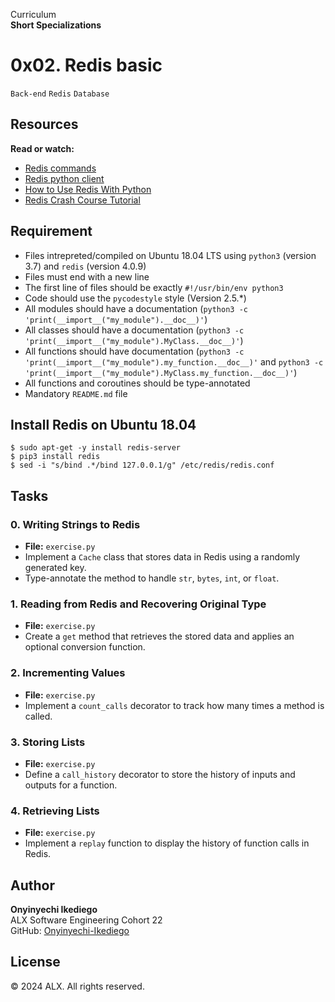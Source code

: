 Curriculum <br>
**Short Specializations** <br>

# 0x02. Redis basic

`Back-end` `Redis` `Database`

## Resources

**Read or watch:**

* [Redis commands](https://www.redis.io/commands/)
* [Redis python client](https://www.redis-py.readthedocs.io/en/stable/)
* [How to Use Redis With Python](https://www.realpython.com/python-redis/)
* [Redis Crash Course Tutorial](https://www.youtube.com/watch?v=Hbt56gFj998)

## Requirement

* Files intrepreted/compiled on Ubuntu 18.04 LTS using `python3` (version 3.7) and `redis` (version 4.0.9)
* Files must end with a new line
* The first line of files should be exactly `#!/usr/bin/env python3`
* Code should use the `pycodestyle` style (Version 2.5.*)
* All modules should have a documentation (`python3 -c 'print(__import__("my_module").__doc__)'`)
* All classes should have a documentation (`python3 -c 'print(__import__("my_module").MyClass.__doc__)'`)
* All functions should have documentation (`python3 -c 'print(__import__("my_module").my_function.__doc__)'` and `python3 -c 'print(__import__("my_module").MyClass.my_function.__doc__)'`)
* All functions and coroutines should be type-annotated
* Mandatory `README.md` file

## Install Redis on Ubuntu 18.04

```
$ sudo apt-get -y install redis-server
$ pip3 install redis
$ sed -i "s/bind .*/bind 127.0.0.1/g" /etc/redis/redis.conf
```


## Tasks

### 0. Writing Strings to Redis
- **File:** `exercise.py`
- Implement a `Cache` class that stores data in Redis using a randomly generated key.
- Type-annotate the method to handle `str`, `bytes`, `int`, or `float`.

### 1. Reading from Redis and Recovering Original Type
- **File:** `exercise.py`
- Create a `get` method that retrieves the stored data and applies an optional conversion function.

### 2. Incrementing Values
- **File:** `exercise.py`
- Implement a `count_calls` decorator to track how many times a method is called.

### 3. Storing Lists
- **File:** `exercise.py`
- Define a `call_history` decorator to store the history of inputs and outputs for a function.

### 4. Retrieving Lists
- **File:** `exercise.py`
- Implement a `replay` function to display the history of function calls in Redis.

## Author
**Onyinyechi Ikediego**  
ALX Software Engineering Cohort 22  
GitHub: [Onyinyechi-Ikediego](https://github.com/Onyinyechi-Ikediego)

## License
© 2024 ALX. All rights reserved.


